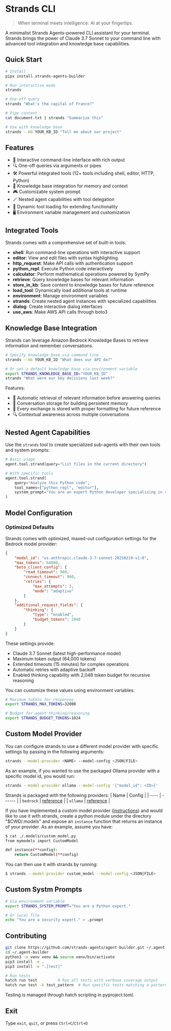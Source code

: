 # Strands CLI

> When terminal meets intelligence: AI at your fingertips.

A minimalist Strands Agents-powered CLI assistant for your terminal. Strands brings the power of Claude 3.7 Sonnet to your command line with advanced tool integration and knowledge base capabilities.

## Quick Start

```bash
# Install
pipx install strands-agents-builder

# Run interactive mode
strands

# One-off query
strands "What's the capital of France?"

# Pipe content
cat document.txt | strands "Summarize this"

# Use with knowledge base
strands --kb YOUR_KB_ID "Tell me about our project"
```

## Features

- 💬 Interactive command-line interface with rich output
- 🔍 One-off queries via arguments or pipes
- 🛠️ Powerful integrated tools (12+ tools including shell, editor, HTTP, Python)
- 🧠 Knowledge base integration for memory and context
- 🎮 Customizable system prompt
- 🪄 Nested agent capabilities with tool delegation
- 🔧 Dynamic tool loading for extending functionality
- 🖥️ Environment variable management and customization

## Integrated Tools

Strands comes with a comprehensive set of built-in tools:

- **shell**: Run command-line operations with interactive support
- **editor**: View and edit files with syntax highlighting
- **http_request**: Make API calls with authentication support
- **python_repl**: Execute Python code interactively
- **calculator**: Perform mathematical operations powered by SymPy
- **retrieve**: Query knowledge bases for relevant information
- **store_in_kb**: Save content to knowledge bases for future reference
- **load_tool**: Dynamically load additional tools at runtime
- **environment**: Manage environment variables
- **strands**: Create nested agent instances with specialized capabilities
- **dialog**: Create interactive dialog interfaces
- **use_aws**: Make AWS API calls through boto3

## Knowledge Base Integration

Strands can leverage Amazon Bedrock Knowledge Bases to retrieve information and remember conversations.

```bash
# Specify knowledge base via command line
strands --kb YOUR_KB_ID "What does our API do?"

# Or set a default knowledge base via environment variable
export STRANDS_KNOWLEDGE_BASE_ID="YOUR_KB_ID"
strands "What were our key decisions last week?"
```

Features:
- 🔄 Automatic retrieval of relevant information before answering queries
- 💾 Conversation storage for building persistent memory
- 📝 Every exchange is stored with proper formatting for future reference
- 🔍 Contextual awareness across multiple conversations

## Nested Agent Capabilities

Use the `strands` tool to create specialized sub-agents with their own tools and system prompts:

```python
# Basic usage
agent.tool.strand(query="List files in the current directory")

# With specific tools
agent.tool.strand(
    query="Analyze this Python code",
    tool_names=["python_repl", "editor"],
    system_prompt="You are an expert Python developer specializing in code optimization."
)
```

## Model Configuration

### Optimized Defaults

Strands comes with optimized, maxed-out configuration settings for the Bedrock model provider:

```json
{
    "model_id": "us.anthropic.claude-3-7-sonnet-20250219-v1:0",
    "max_tokens": 64000,
    "boto_client_config": {
        "read_timeout": 900,
        "connect_timeout": 900,
        "retries": {
            "max_attempts": 3,
            "mode": "adaptive"
        }
    },
    "additional_request_fields": {
        "thinking": {
            "type": "enabled",
            "budget_tokens": 2048
        }
    }
}
```

These settings provide:
- Claude 3.7 Sonnet (latest high-performance model)
- Maximum token output (64,000 tokens)
- Extended timeouts (15 minutes) for complex operations
- Automatic retries with adaptive backoff
- Enabled thinking capability with 2,048 token budget for recursive reasoning

You can customize these values using environment variables:

```bash
# Maximum tokens for responses
export STRANDS_MAX_TOKENS=32000

# Budget for agent thinking/reasoning
export STRANDS_BUDGET_TOKENS=1024
```

## Custom Model Provider

You can configure strands to use a different model provider with specific settings by passing in the following arguments:

```bash
strands --model-provider <NAME> --model-config <JSON|FILE>
```

As an example, if you wanted to use the packaged Ollama provider with a specific model id, you would run:

```bash
strands --model-provider ollama --model-config '{"model_id": <ID>}'
```

Strands is packaged with the following providers:
| Name | Config |
| ---- | ------ |
| `bedrock` | [reference](<LINK>) |
| `ollama` | [reference](<LINK>) |

If you have implemented a custom model provider ([instructions](<LINK>)) and would like to use it with strands, create a python module under the directory "$CWD/.models" and expose an `instance` function that returns an instance of your provider. As an example, assume you have:

```bash
$ cat ./.models/custom_model.py
from mymodels import CustomModel

def instance(**config):
    return CustomModel(**config)
```

You can then use it with strands by running:

```bash
$ strands --model-provider custom_model --model-config <JSON|FILE>
```

## Custom Systm Prompts

```bash
# Via environment variable
export STRANDS_SYSTEM_PROMPT="You are a Python expert."

# Or local file
echo "You are a security expert." > .prompt
```

## Contributing

```bash
git clone https://github.com/strands-agents/agent-builder.git ~/.agent-builder
cd ~/.agent-builder
python3 -m venv venv && source venv/bin/activate
pip3 install -e .
pip3 install -e ".[test]"

# Run tests
hatch run test         # Run all tests with verbose coverage output
hatch run test -k test_pattern  # Run specific tests matching a pattern
```

Testing is managed through hatch scripting in pyproject.toml.

## Exit

Type `exit`, `quit`, or press `Ctrl+C`/`Ctrl+D`
